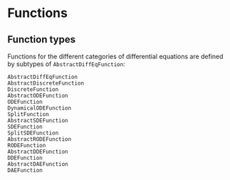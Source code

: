 # Functions

## Function types

Functions for the different categories of differential equations are
defined by subtypes of `AbstractDiffEqFunction`:

```@docs
AbstractDiffEqFunction
AbstractDiscreteFunction
DiscreteFunction
AbstractODEFunction
ODEFunction
DynamicalODEFunction
SplitFunction
AbstractSDEFunction
SDEFunction
SplitSDEFunction
AbstractRODEFunction
RODEFunction
AbstractDDEFunction
DDEFunction
AbstractDAEFunction
DAEFunction
```
